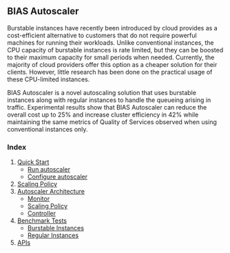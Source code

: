 ## BIAS Autoscaler
Burstable instances have recently been introduced by cloud provides as a
cost-efficient alternative to customers that do not require powerful machines
for running their workloads. Unlike conventional instances, the CPU capacity
of burstable instances is rate limited, but they can be boosted to their maximum
capacity for small periods when needed. Currently, the majority of cloud providers
offer this option as a cheaper solution for their clients. However, little research
has been done on the practical usage of these CPU-limited instances. 

BIAS Autoscaler is a novel autoscaling solution that uses burstable 
instances along with regular instances to handle the queueing arising in traffic. 
Experimental results show that BIAS Autoscaler 
can reduce the overall cost up to 25% and increase cluster efficiency in 
42% while maintaining the same metrics of Quality of Services observed when
 using conventional instances only.

### Index

1. [Quick Start](1-quick-start.md)
   - [Run autoscaler](1-1-run.md)
   - [Configure autoscaler](1-2-configure.md)
2. [Scaling Policy](2-scaling-policy.md)
3. [Autoscaler Architecture](3-architecture.md)
   - [Monitor](3-1-monitor.md)
   - [Scaling Policy](3-2-scaling-policy.md)
   - [Controller](3-3-controller.md)
4. [Benchmark Tests](4-benchmark-tests.md)
   - [Burstable Instances](4-1-burstable.md)
   - [Regular Instances](4-2-regular.md)
5. [APIs](5-apis.md)
